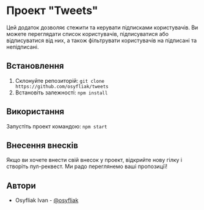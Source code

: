 # Проект "Tweets"

Цей додаток дозволяє стежити та керувати підписками користувачів. Ви можете переглядати список користувачів, підписуватися або відписуватися від них, а також фільтрувати користувачів на підписані та непідписані.

## Встановлення

1. Склонуйте репозиторій: `git clone https://github.com/osyfliak/tweets`
2. Встановіть залежності: `npm install`

## Використання

Запустіть проект командою: `npm start`

## Внесення внесків

Якщо ви хочете внести свій внесок у проект, відкрийте нову гілку і створіть пул-реквест. Ми радо переглянемо ваші пропозиції!

## Автори

- Osyfliak Ivan - [@osyfliak](https://github.com/osyfliak)


